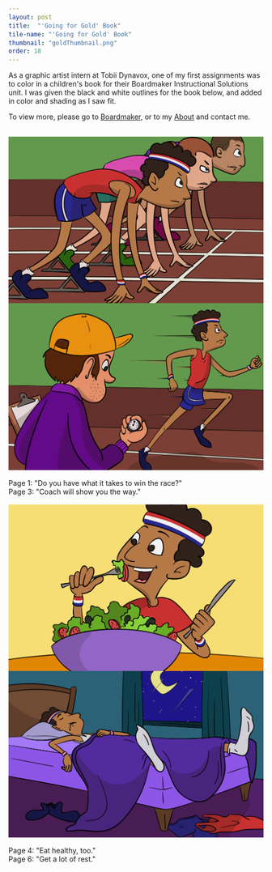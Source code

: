 ```yaml
---
layout: post
title:  "'Going for Gold' Book"
tile-name: "'Going for Gold' Book"
thumbnail: "goldThumbnail.png"
order: 18
---
```


As a graphic artist intern at Tobii Dynavox, one of my first assignments was to color in a children's book for their Boardmaker Instructional Solutions unit. I was given the black and white outlines for the book below, and added in color and shading as I saw fit.

To view more, please go to <a href="http://www.boardmakeronline.com/">Boardmaker</a>, or to my <a href="http://dianaconnolly.me/about.html">About</a> and contact me.

<br>

<div class="row">

  <div class="small-12 medium-6 large-6 columns">
    <img src="/img/gold/gold1.png" alt="Hero Image">
  </div>

  <div class="small-12 medium-6 large-6 columns">
    <img src="/img/gold/gold3.png" alt="Hero Image">
  </div>
  
</div>

<br>

<div class="row">

  <div class="small-12 medium-6 large-6 columns">
    Page 1: "Do you have what it takes to win the race?"
  </div>
  
  <div class="small-12 medium-6 large-6 columns">
    Page 3: "Coach will show you the way."
  </div>
  
</div>

<br>

<div class="row">

  <div class="small-12 medium-6 large-6 columns">
    <img src="/img/gold/gold4.png" alt="Hero Image">
  </div>
  
  <div class="small-12 medium-6 large-6 columns">
    <img src="/img/gold/gold6.png" alt="Hero Image">
  </div>
  
</div>


<br>

<div class="row">

  <div class="small-12 medium-6 large-6 columns">
    Page 4: "Eat healthy, too."
  </div>
  
  <div class="small-12 medium-6 large-6 columns">
    Page 6: "Get a lot of rest."
  </div>
  
</div>


<br>
